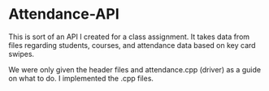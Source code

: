 # Attendance-API
This is sort of an API I created for a class assignment. It takes data from files regarding students, courses, and attendance data based on key card swipes.

We were only given the header files and attendance.cpp (driver) as a guide on what to do. I implemented the .cpp files. 
